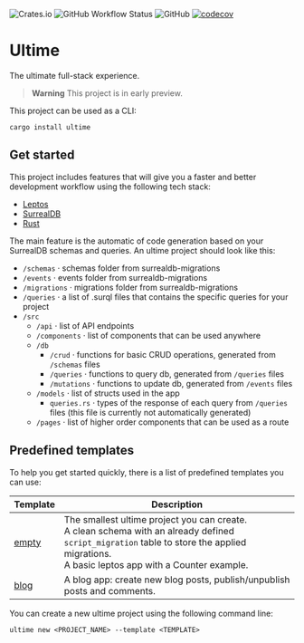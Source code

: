 ![Crates.io](https://img.shields.io/crates/v/ultime) ![GitHub Workflow Status](https://img.shields.io/github/actions/workflow/status/Odonno/ultime/main.yml) ![GitHub](https://img.shields.io/github/license/Odonno/ultime) [![codecov](https://codecov.io/gh/Odonno/ultime/branch/main/graph/badge.svg?token=8DCQY63QP9)](https://codecov.io/gh/Odonno/ultime)

# Ultime

The ultimate full-stack experience.

> **Warning**
> This project is in early preview.

This project can be used as a CLI:

```
cargo install ultime
```

## Get started

This project includes features that will give you a faster and better development workflow using the following tech stack:

- [Leptos](https://leptos.dev/)
- [SurrealDB](https://surrealdb.com/)
- [Rust](https://www.rust-lang.org/)

The main feature is the automatic of code generation based on your SurrealDB schemas and queries. An ultime project should look like this:

- `/schemas` · schemas folder from surrealdb-migrations
- `/events` · events folder from surrealdb-migrations
- `/migrations` · migrations folder from surrealdb-migrations
- `/queries` · a list of .surql files that contains the specific queries for your project
- `/src`
  - `/api` · list of API endpoints
  - `/components` · list of components that can be used anywhere
  - `/db`
    - `/crud` · functions for basic CRUD operations, generated from `/schemas` files
    - `/queries` · functions to query db, generated from `/queries` files
    - `/mutations` · functions to update db, generated from `/events` files
  - `/models` · list of structs used in the app
    - `queries.rs` · types of the response of each query from `/queries` files (this file is currently not automatically generated)
  - `/pages` · list of higher order components that can be used as a route

## Predefined templates

To help you get started quickly, there is a list of predefined templates you can use:

| Template                          | Description                                                                                                                                                                                         |
| --------------------------------- | --------------------------------------------------------------------------------------------------------------------------------------------------------------------------------------------------- |
| [empty](templates/projects/empty) | The smallest ultime project you can create.<br /> A clean schema with an already defined `script_migration` table to store the applied migrations.<br /> A basic leptos app with a Counter example. |
| [blog](templates/projects/blog)   | A blog app: create new blog posts, publish/unpublish posts and comments.                                                                                                                            |

You can create a new ultime project using the following command line:

```
ultime new <PROJECT_NAME> --template <TEMPLATE>
```
